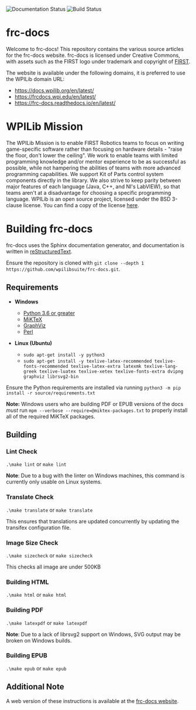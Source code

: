 ![Documentation Status](https://readthedocs.org/projects/frc-docs/badge/?version=latest)
![Build Status](https://dev.azure.com/wpilib/Documentation/_apis/build/status/wpilibsuite.frc-docs?branchName=master)

# frc-docs
Welcome to frc-docs! This repository contains the various source articles for the frc-docs website. frc-docs is licensed under Creative Commons, with assets such as the FIRST logo under trademark and copyright of [FIRST](https://www.firstinspires.org/). 

The website is available under the following domains, it is preferred to use the WPILib domain URL:
- https://docs.wpilib.org/en/latest/
- https://frcdocs.wpi.edu/en/latest/
- https://frc-docs.readthedocs.io/en/latest/

# WPILib Mission
The WPILib Mission is to enable FIRST Robotics teams to focus on writing game-specific software rather than focusing on hardware details - "raise the floor, don't lower the ceiling". We work to enable teams with limited programming knowledge and/or mentor experience to be as successful as possible, while not hampering the abilities of teams with more advanced programming capabilities. We support Kit of Parts control system components directly in the library. We also strive to keep parity between major features of each language (Java, C++, and NI's LabVIEW), so that teams aren't at a disadvantage for choosing a specific programming language. WPILib is an open source project, licensed under the BSD 3-clause license. You can find a copy of the license [here](https://github.com/wpilibsuite/allwpilib/blob/master/LICENSE.txt).

# Building frc-docs
frc-docs uses the Sphinx documentation generator, and documentation is written in [reStructuredText](http://docutils.sourceforge.net/rst.html).

Ensure the repository is cloned with ``git clone --depth 1 https://github.com/wpilibsuite/frc-docs.git``.

## Requirements
- **Windows**
  - [Python 3.6 or greater](https://www.python.org/downloads/)
  - [MiKTeX](https://miktex.org/download)
  - [GraphViz](https://graphviz.gitlab.io/_pages/Download/Download_windows.html)
  - [Perl](http://strawberryperl.com/)

- **Linux (Ubuntu)**
  - ``sudo apt-get install -y python3``
  - ``sudo apt-get install -y texlive-latex-recommended texlive-fonts-recommended texlive-latex-extra latexmk texlive-lang-greek texlive-luatex texlive-xetex texlive-fonts-extra dvipng graphviz librsvg2-bin``

Ensure the Python requirements are installed via running ``python3 -m pip install -r source/requirements.txt``

**Note:** Windows users who are building PDF or EPUB versions of the docs *must* run ``mpm --verbose --require=@miktex-packages.txt`` to properly install all of the required MiKTeX packages.

## Building

### Lint Check

``.\make lint`` or ``make lint``

**Note**: Due to a bug with the linter on Windows machines, this command is currently only usable on Linux systems.

### Translate Check

``.\make translate`` or ``make translate``

This ensures that translations are updated concurrently by updating the transifex configuration file.

### Image Size Check

``.\make sizecheck`` or ``make sizecheck``

This checks all image are under 500KB

### Building HTML

``.\make html`` or ``make html``

### Building PDF

``.\make latexpdf`` or ``make latexpdf``

**Note**: Due to a lack of librsvg2 support on Windows, SVG output may be broken on Windows builds.

### Building EPUB

``.\make epub`` or ``make epub``

## Additional Note

A web version of these instructions is available at the [frc-docs website](https://docs.wpilib.org/en/latest/docs/contributing/frc-docs/build-instructions.html).
